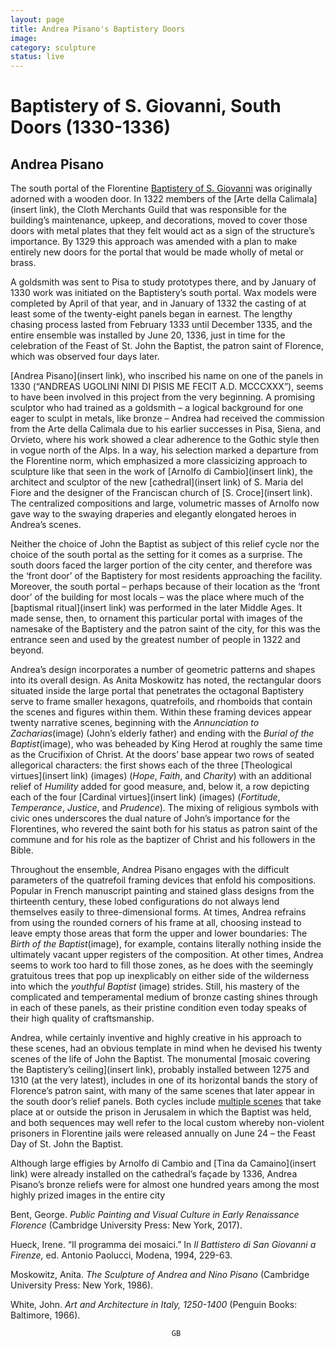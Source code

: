 ```yaml
---
layout: page
title: Andrea Pisano's Baptistery Doors
image:
category: sculpture
status: live
---
```


# Baptistery of S. Giovanni, South Doors (1330-1336)
## Andrea Pisano

The south portal of the Florentine [Baptistery of S. Giovanni](http://florenceasitwas.wlu.edu/sites/baptistery.html) was originally adorned with a wooden door. In 1322 members of the [Arte della Calimala](insert link), the Cloth Merchants Guild that was responsible for the building’s maintenance, upkeep, and decorations, moved to cover those doors with metal plates that they felt would act as a sign of the structure’s importance. By 1329 this approach was amended with a plan to make entirely new doors for the portal that would be made wholly of metal or brass.

<!-- more -->

 A goldsmith was sent to Pisa to study prototypes there, and by January of 1330 work was initiated on the Baptistery’s south portal. Wax models were completed by April of that year, and in January of 1332 the casting of at least some of the twenty-eight panels began in earnest. The lengthy chasing process lasted from February 1333 until December 1335, and the entire ensemble was installed by June 20, 1336, just in time for the celebration of the Feast of St. John the Baptist, the patron saint of Florence, which was observed four days later.


[Andrea Pisano](insert link), who inscribed his name on one of the panels in 1330 (“ANDREAS UGOLINI NINI DI PISIS ME FECIT A.D. MCCCXXX”), seems to have been involved in this project from the very beginning. A promising sculptor who had trained as a goldsmith – a logical background for one eager to sculpt in metals, like bronze – Andrea had received the commission from the Arte della Calimala due to his earlier successes in Pisa, Siena, and Orvieto, where his work showed a clear adherence to the Gothic style then in vogue north of the Alps. In a way, his selection marked a departure from the Florentine norm, which emphasized a more classicizing approach to sculpture like that seen in the work of [Arnolfo di Cambio](insert link), the architect and sculptor of the new [cathedral](insert link) of S. Maria del Fiore and the designer of the Franciscan church of [S. Croce](insert link). The centralized compositions and large, volumetric masses of Arnolfo now gave way to the swaying draperies and elegantly elongated heroes in Andrea’s scenes.


Neither the choice of John the Baptist as subject of this relief cycle nor the choice of the south portal as the setting for it comes as a surprise. The south doors faced the larger portion of the city center, and therefore was the ‘front door’ of the Baptistery for most residents approaching the facility. Moreover, the south portal – perhaps because of their location as the ‘front door’ of the building for most locals – was the place where much of the [baptismal ritual](insert link) was performed in the later Middle Ages. It made sense, then, to ornament this particular portal with images of the namesake of the Baptistery and the patron saint of the city, for this was the entrance seen and used by the greatest number of people in 1322 and beyond.


Andrea’s design incorporates a number of geometric patterns and shapes into its overall design. As Anita Moskowitz has noted, the rectangular doors situated inside the large portal that penetrates the octagonal Baptistery serve to frame smaller hexagons, quatrefoils, and rhomboids that contain the scenes and figures within them. Within these framing devices appear twenty narrative scenes, beginning with the *Annunciation to Zacharias*(image) (John’s elderly father) and ending with the *Burial of the Baptist*(image), who was beheaded by King Herod at roughly the same time as the Crucifixion of Christ. At the doors’ base appear two rows of seated allegorical characters: the first shows each of the three [Theological virtues](insert link) (images) (*Hope*, *Faith*, and *Charity*) with an additional relief of *Humility* added for good measure, and, below it, a row depicting each of the four [Cardinal virtues](insert link) (images) (*Fortitude*, *Temperance*, *Justice*, and *Prudence*). The mixing of religious symbols with civic ones underscores the dual nature of John’s importance for the Florentines, who revered the saint both for his status as patron saint of the commune and for his role as the baptizer of Christ and his followers in the Bible.


Throughout the ensemble, Andrea Pisano engages with the difficult parameters of the quatrefoil framing devices that enfold his compositions. Popular in French manuscript painting and stained glass designs from the thirteenth century, these lobed configurations do not always lend themselves easily to three-dimensional forms. At times, Andrea refrains from using the rounded corners of his frame at all, choosing instead to leave empty those areas that form the upper and lower boundaries: The *Birth of the Baptist*(image), for example, contains literally nothing inside the ultimately vacant upper registers of the composition. At other times, Andrea seems to work too hard to fill those zones, as he does with the seemingly gratuitous trees that pop up inexplicably on either side of the wilderness into which the *youthful Baptist* (image) strides. Still, his mastery of the complicated and temperamental medium of bronze casting shines through in each of these panels, as their pristine condition even today speaks of their high quality of craftsmanship.


Andrea, while certainly inventive and highly creative in his approach to these scenes, had an obvious template in mind when he devised his twenty scenes of the life of John the Baptist. The monumental [mosaic covering the Baptistery’s ceiling](insert link), probably installed between 1275 and 1310 (at the very latest), includes in one of its horizontal bands the story of Florence’s patron saint, with many of the same scenes that later appear in the south door’s relief panels. Both cycles include [multiple scenes](images) that take place at or outside the prison in Jerusalem in which the Baptist was held, and both sequences may well refer to the local custom whereby non-violent prisoners in Florentine jails were released annually on June 24 – the Feast Day of St. John the Baptist.


Although large effigies by Arnolfo di Cambio and [Tina da Camaino](insert link) were already installed on the cathedral’s façade by 1336, Andrea Pisano’s bronze reliefs were for almost one hundred years among the most highly prized images in the entire city


Bent, George. *Public Painting and Visual Culture in Early Renaissance Florence* (Cambridge University Press: New York, 2017).

Hueck, Irene. “Il programma dei mosaici.” In *Il Battistero di San Giovanni a Firenze,* ed. Antonio Paolucci, Modena, 1994, 229-63.

Moskowitz, Anita. *The Sculpture of Andrea and Nino Pisano* (Cambridge University Press: New York, 1986).

White, John. *Art and Architecture in Italy, 1250-1400* (Penguin Books: Baltimore, 1966).


										GB
